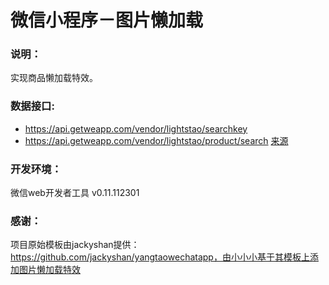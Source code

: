 # 微信小程序－图片懒加载

### 说明：

实现商品懒加载特效。

### 数据接口:

- https://api.getweapp.com/vendor/lightstao/searchkey
- https://api.getweapp.com/vendor/lightstao/product/search
[来源](https://github.com/didiaohu/xiaoxiaoxiao/tree/master/lazyload)

### 开发环境：

微信web开发者工具 v0.11.112301


### 感谢：

项目原始模板由jackyshan提供：https://github.com/jackyshan/yangtaowechatapp，由小小小基于其模板上添加图片懒加载特效